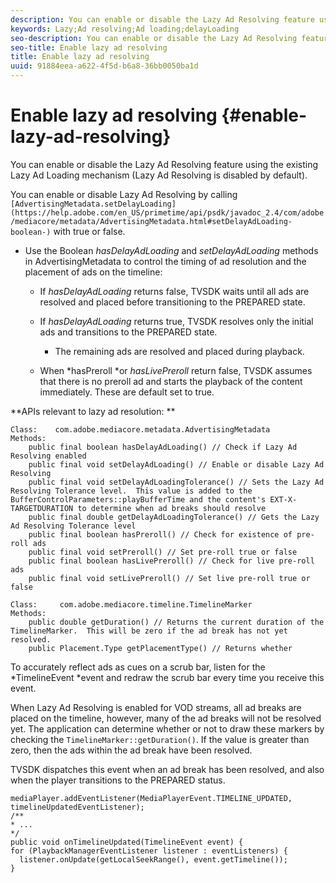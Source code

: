 ```yaml
---
description: You can enable or disable the Lazy Ad Resolving feature using the existing Lazy Ad Loading mechanism (Lazy Ad Resolving is disabled by default).
keywords: Lazy;Ad resolving;Ad loading;delayLoading
seo-description: You can enable or disable the Lazy Ad Resolving feature using the existing Lazy Ad Loading mechanism (Lazy Ad Resolving is disabled by default).
seo-title: Enable lazy ad resolving
title: Enable lazy ad resolving
uuid: 91884eea-a622-4f5d-b6a8-36bb0050ba1d
---
```


# Enable lazy ad resolving {#enable-lazy-ad-resolving}

You can enable or disable the Lazy Ad Resolving feature using the existing Lazy Ad Loading mechanism (Lazy Ad Resolving is disabled by default).

You can enable or disable Lazy Ad Resolving by calling ` [AdvertisingMetadata.setDelayLoading](https://help.adobe.com/en_US/primetime/api/psdk/javadoc_2.4/com/adobe/mediacore/metadata/AdvertisingMetadata.html#setDelayAdLoading-boolean-)` with true or false.

* Use the Boolean *hasDelayAdLoading* and *setDelayAdLoading* methods in AdvertisingMetadata to control the timing of ad resolution and the placement of ads on the timeline:

    * If *hasDelayAdLoading* returns false, TVSDK waits until all ads are resolved and placed before transitioning to the PREPARED state. 
    * If *hasDelayAdLoading* returns true, TVSDK resolves only the initial ads and transitions to the PREPARED state.

        * The remaining ads are resolved and placed during playback.

    * When *hasPreroll *or *hasLivePreroll* return false, TVSDK assumes that there is no preroll ad and starts the playback of the content immediately. These are default set to true.

**APIs relevant to lazy ad resolution: **

```
Class:    com.adobe.mediacore.metadata.AdvertisingMetadata 
Methods: 
    public final boolean hasDelayAdLoading() // Check if Lazy Ad Resolving enabled 
    public final void setDelayAdLoading() // Enable or disable Lazy Ad Resolving 
    public final void setDelayAdLoadingTolerance() // Sets the Lazy Ad Resolving Tolerance level.  This value is added to the BufferControlParameters::playBufferTime and the content's EXT-X-TARGETDURATION to determine when ad breaks should resolve 
    public final double getDelayAdLoadingTolerance() // Gets the Lazy Ad Resolving Tolerance level 
    public final boolean hasPreroll() // Check for existence of pre-roll ads 
    public final void setPreroll() // Set pre-roll true or false 
    public final boolean hasLivePreroll() // Check for live pre-roll ads 
    public final void setLivePreroll() // Set live pre-roll true or false

Class:     com.adobe.mediacore.timeline.TimelineMarker 
Methods: 
    public double getDuration() // Returns the current duration of the TimelineMarker.  This will be zero if the ad break has not yet resolved. 
    public Placement.Type getPlacementType() // Returns whether
```

To accurately reflect ads as cues on a scrub bar, listen for the *TimelineEvent *event and redraw the scrub bar every time you receive this event.

When Lazy Ad Resolving is enabled for VOD streams, all ad breaks are placed on the timeline, however, many of the ad breaks will not be resolved yet. The application can determine whether or not to draw these markers by checking the `TimelineMarker::getDuration()`. If the value is greater than zero, then the ads within the ad break have been resolved.

TVSDK dispatches this event when an ad break has been resolved, and also when the player transitions to the PREPARED status.

```
mediaPlayer.addEventListener(MediaPlayerEvent.TIMELINE_UPDATED, timelineUpdatedEventListener); 
/** 
* ... 
*/ 
public void onTimelineUpdated(TimelineEvent event) { 
for (PlaybackManagerEventListener listener : eventListeners) { 
  listener.onUpdate(getLocalSeekRange(), event.getTimeline()); 
}
```

